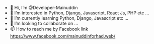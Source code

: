 - 👋 Hi, I’m @Developer-Mainuddin
- 👀 I’m interested in Python, Django, Javascript, React Js, PHP etc ...
- 🌱 I’m currently learning Python, Django, Javascript etc ...
- 💞️ I’m looking to collaborate on ...
- 📫 How to reach me by Facebook link https://www.facebook.com/mainuddinforhad.web/

<!---
Developer-Mainuddin/Developer-Mainuddin is a ✨ special ✨ repository because its `README.md` (this file) appears on your GitHub profile.
You can click the Preview link to take a look at your changes.
--->

